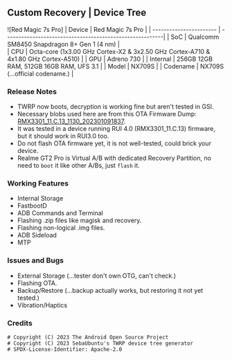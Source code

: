 ## Custom Recovery | Device Tree
![Red Magic 7s Pro]
| Device                  | Red Magic 7s Pro                                          |
| ----------------------- | ---------------------------------------------------------|
| SoC                     | Qualcomm SM8450 Snapdragon 8+ Gen 1 (4 nm)                      |      
| CPU                     | Octa-core (1x3.00 GHz Cortex-X2 & 3x2.50 GHz Cortex-A710 & 4x1.80 GHz Cortex-A510)  |
| GPU                     | Adreno 730                                             |
| Internal                | 256GB 12GB RAM, 512GB 16GB RAM, UFS 3.1                 |
| Model                   | NX709S |
| Codename                | NX709S (...official codename.) |

### Release Notes
* TWRP now boots, decryption is working fine but aren't tested in GSI.
* Necessary blobs used here are from this OTA Firmware Dump: [RMX3301_11.C.13_1130_202301091837](https://gitlab.com/firmware-dump/android_dump_realme_RMX3301).
* It was tested in a device running RUI 4.0 (RMX3301_11.C.13) firmware, but it should work in RUI3.0 too.
* Do not flash OTA firmware yet, it is not well-tested, could brick your device.
* Realme GT2 Pro is Virtual A/B with dedicated Recovery Partition, no need to `boot` it like other A/Bs, just `flash` it.

### Working Features
* Internal Storage
* FastbootD
* ADB Commands and Terminal
* Flashing .zip files like magisk and recovery.
* Flashing non-logical .img files.
* ADB Sideload
* MTP

### Issues and Bugs
* External Storage (...tester don't own OTG, can't check.)
* Flashing OTA.
* Backup/Restore (...backup actually works, but restoring it not yet tested.)
* Vibration/Haptics

### Credits
```
# Copyright (C) 2023 The Android Open Source Project
# Copyright (C) 2023 SebaUbuntu's TWRP device tree generator
# SPDX-License-Identifier: Apache-2.0
```
